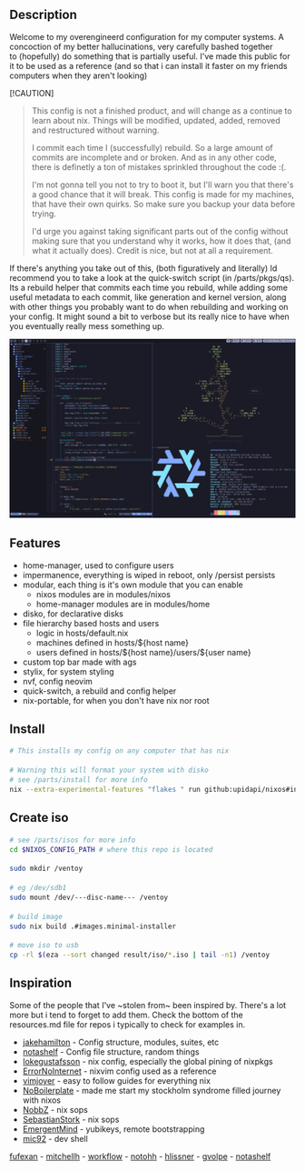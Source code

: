 ## Description
Welcome to my overengineerd configuration for my computer systems. A 
concoction of my better hallucinations, very carefully bashed together  
to (hopefully) do something that is partially useful. I've made this 
public for it to be used as a reference (and so that i can install it 
faster on my friends computers when they aren't looking)

<!----------------------this comment is 80 characters wide--------------------->

[!CAUTION]
> This config is not a finished product, and will change as a continue to learn 
> about nix. Things will be modified, updated, added, removed and restructured 
> without warning. 
> 
> I commit each time I (successfully) rebuild. So a large amount of commits are 
> incomplete and or broken. And as in any other code, there is definetly a ton 
> of mistakes sprinkled throughout the code :(.
> 
> I'm not gonna tell you not to try to boot it, but I'll warn you that there's a 
> good chance that it will break. This config is made for my machines, that have
> their own quirks. So make sure you backup your data before trying.
> 
> I'd urge you against taking significant parts out of the config without making 
> sure that you understand why it works, how it does that, (and what it actually 
> does). Credit is nice, but not at all a requirement. 
 
<!----------------------this comment is 80 characters wide--------------------->

If there's anything you take out of this, (both figuratively and literally)
Id recommend you to take a look at the quick-switch script (in /parts/pkgs/qs). 
Its a rebuild helper that commits each time you rebuild, while adding some 
useful metadata to each commit, like generation and kernel version, along with 
other things you probably want to do when rebuilding and working on your config. 
It might sound a bit to verbose but its really nice to have when you eventually 
really mess something up.


![desktop](https://github.com/upidapi/NixOs/blob/main/misc/images/desktop.png?raw=true)


## Features
- home-manager, used to configure users 
- impermanence, everything is wiped in reboot, only /persist persists
- modular, each thing is it's own module that you can enable
  - nixos modules are in modules/nixos
  - home-manager modules are in modules/home
- disko, for declarative disks
- file hierarchy based hosts and users
  - logic in hosts/default.nix
  - machines defined in hosts/${host name}
  - users defined in hosts/\${host name}/users/\${user name}
- custom top bar made with ags
- stylix, for system styling
- nvf, config neovim
- quick-switch, a rebuild and config helper 
- nix-portable, for when you don't have nix nor root


## Install
```bash 
# This installs my config on any computer that has nix

# Warning this will format your system with disko
# see /parts/install for more info
nix --extra-experimental-features "flakes " run github:upidapi/nixos#install 
```


## Create iso
```bash 
# see /parts/isos for more info
cd $NIXOS_CONFIG_PATH # where this repo is located

sudo mkdir /ventoy

# eg /dev/sdb1
sudo mount /dev/---disc-name--- /ventoy

# build image 
sudo nix build .#images.minimal-installer

# move iso to usb
cp -rl $(eza --sort changed result/iso/*.iso | tail -n1) /ventoy
```


## Inspiration
Some of the people that I've ~stolen from~ been inspired by. There's  a lot more 
but i tend to forget to add them. Check the bottom of the resources.md file for 
repos i typically to check for examples in.

- [jakehamilton](https://github.com/jakehamilton/config) - Config structure, modules, suites, etc
- [notashelf](https://github.com/notashelf/nyx) - Config file structure, random things
- [lokegustafsson](https://github.com/lokegustafsson/nixos-getting-started) - nix config, especially the global pining of nixpkgs
- [ErrorNoInternet](https://github.com/ErrorNoInternet/configuration.nix) - nixvim config used as a reference
- [vimjoyer](https://www.youtube.com/@vimjoyer) - easy to follow guides for everything nix
- [NoBoilerplate](https://www.youtube.com/@NoBoilerplate) - made me start my stockholm syndrome filled journey with nixos
- [NobbZ](https://github.com/NobbZ/nixos-config/) - nix sops
- [SebastianStork](https://github.com/SebastianStork/nixos-config) - nix sops
- [EmergentMind](https://github.com/EmergentMind/nix-config) - yubikeys, remote bootstrapping
- [mic92](https://github.com/mic92/dotfiles) - dev shell

[fufexan](https://github.com/fufexan/dotfiles) - [mitchellh](https://github.com/mitchellh/nixos-config) - [workflow](https://github.com/workflow/dotfiles) - [notohh](https://github.com/notohh/snowflake) - [hlissner](https://github.com/hlissner/dotfiles) - [gvolpe](https://github.com/gvolpe/nix-config) - [notashelf](https://github.com/notashelf/nyx)

